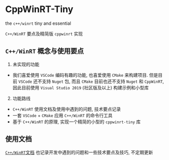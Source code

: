 # CppWinRT-Tiny

the `c++/winrt` tiny and essential

`C++/WinRT` 要点及精简版 `cppwinrt` 实现

## `C++/WinRT` 概念与使用要点

1. 未实现的功能

* 我们喜爱使用 `VSCode` 编码有趣的功能, 也喜爱使用 `CMake` 来构建项目. 但是目前 `VSCode` 还不支持 `Nuget` 包, 而且 `CMake` 目前也还不支持 `Nuget` 和 `CppWinRT`, 因此目前使用 `Visual Studio 2019` (社区版及以上) 构建示例和小型库

2. 功能路线

* `C++/WinRT` 使用文档及使用中遇到的问题, 技术要点记录
* 一套 `VSCode` + `CMake` 应用 `C++/WinRT` 的命令行工具
* 基于 `C++/WinRT` 的原理, 实现一个精简的小型的 `cppwinrt-tiny` 库

## 使用文档

[`C++/WinRT`文档](./essential.md) 也记录开发中遇到的问题和一些技术要点及技巧, 不定期更新
